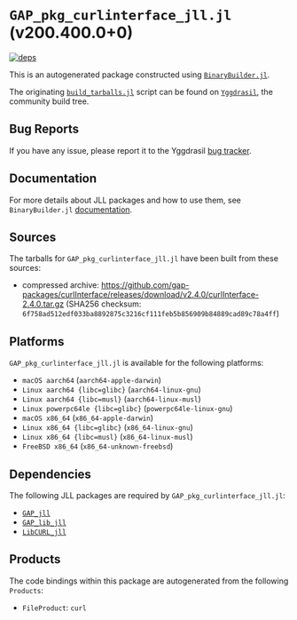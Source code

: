 # `GAP_pkg_curlinterface_jll.jl` (v200.400.0+0)

[![deps](https://juliahub.com/docs/GAP_pkg_curlinterface_jll/deps.svg)](https://juliahub.com/ui/Packages/General/GAP_pkg_curlinterface_jll/)

This is an autogenerated package constructed using [`BinaryBuilder.jl`](https://github.com/JuliaPackaging/BinaryBuilder.jl).

The originating [`build_tarballs.jl`](https://github.com/JuliaPackaging/Yggdrasil/blob/c4f91c4ae29010ac4cc0d8f706bd3384040d775c/G/GAP_pkg/GAP_pkg_curlinterface/build_tarballs.jl) script can be found on [`Yggdrasil`](https://github.com/JuliaPackaging/Yggdrasil/), the community build tree.

## Bug Reports

If you have any issue, please report it to the Yggdrasil [bug tracker](https://github.com/JuliaPackaging/Yggdrasil/issues).

## Documentation

For more details about JLL packages and how to use them, see `BinaryBuilder.jl` [documentation](https://docs.binarybuilder.org/stable/jll/).

## Sources

The tarballs for `GAP_pkg_curlinterface_jll.jl` have been built from these sources:

* compressed archive: https://github.com/gap-packages/curlInterface/releases/download/v2.4.0/curlInterface-2.4.0.tar.gz (SHA256 checksum: `6f758ad512edf033ba8892875c3216cf111feb5b856909b84889cad89c78a4ff`)

## Platforms

`GAP_pkg_curlinterface_jll.jl` is available for the following platforms:

* `macOS aarch64` (`aarch64-apple-darwin`)
* `Linux aarch64 {libc=glibc}` (`aarch64-linux-gnu`)
* `Linux aarch64 {libc=musl}` (`aarch64-linux-musl`)
* `Linux powerpc64le {libc=glibc}` (`powerpc64le-linux-gnu`)
* `macOS x86_64` (`x86_64-apple-darwin`)
* `Linux x86_64 {libc=glibc}` (`x86_64-linux-gnu`)
* `Linux x86_64 {libc=musl}` (`x86_64-linux-musl`)
* `FreeBSD x86_64` (`x86_64-unknown-freebsd`)

## Dependencies

The following JLL packages are required by `GAP_pkg_curlinterface_jll.jl`:

* [`GAP_jll`](https://github.com/JuliaBinaryWrappers/GAP_jll.jl)
* [`GAP_lib_jll`](https://github.com/JuliaBinaryWrappers/GAP_lib_jll.jl)
* [`LibCURL_jll`](https://github.com/JuliaBinaryWrappers/LibCURL_jll.jl)

## Products

The code bindings within this package are autogenerated from the following `Products`:

* `FileProduct`: `curl`

